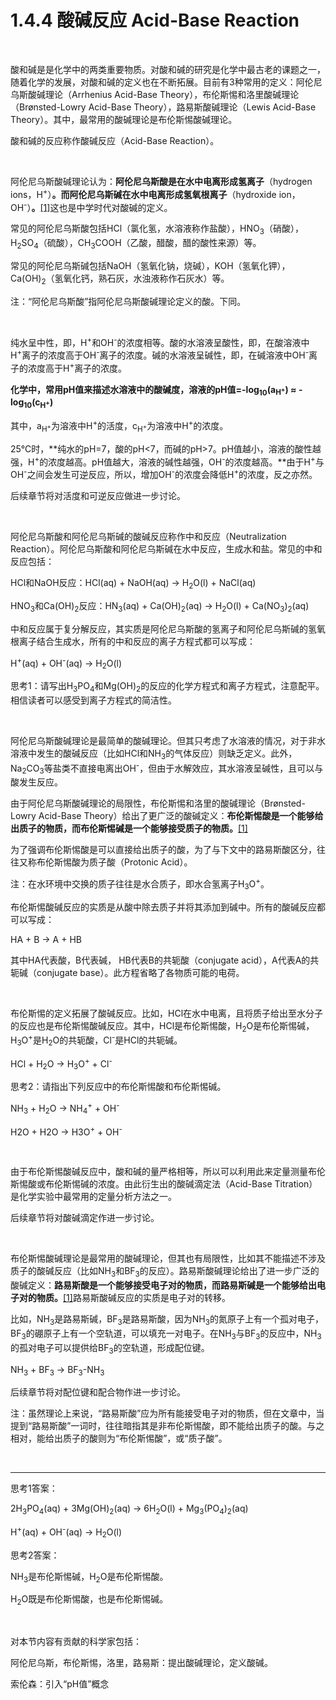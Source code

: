 # 1.4.4 酸碱反应 Acid-Base Reaction

<br>

酸和碱是是化学中的两类重要物质。对酸和碱的研究是化学中最古老的课题之一，随着化学的发展，对酸和碱的定义也在不断拓展。目前有3种常用的定义：阿伦尼乌斯酸碱理论（Arrhenius Acid-Base Theory），布伦斯惕和洛里酸碱理论（Brønsted-Lowry Acid-Base Theory），路易斯酸碱理论（Lewis Acid-Base Theory）。其中，最常用的酸碱理论是布伦斯惕酸碱理论。

酸和碱的反应称作酸碱反应（Acid-Base Reaction）。

<br>

阿伦尼乌斯酸碱理论认为：**阿伦尼乌斯酸是在水中电离形成氢离子**（hydrogen ions，H<sup>+</sup>）**。而阿伦尼乌斯碱在水中电离形成氢氧根离子**（hydroxide ion，OH<sup>-</sup>）**。**[[1]](https://en.wikipedia.org/wiki/Acid%E2%80%93base_reaction)这也是中学时代对酸碱的定义。

常见的阿伦尼乌斯酸包括HCl（氯化氢，水溶液称作盐酸），HNO<sub>3</sub>（硝酸），H<sub>2</sub>SO<sub>4</sub>（硫酸），CH<sub>3</sub>COOH（乙酸，醋酸，醋的酸性来源）等。

常见的阿伦尼乌斯碱包括NaOH（氢氧化钠，烧碱），KOH（氢氧化钾），Ca(OH)<sub>2</sub>（氢氧化钙，熟石灰，水浊液称作石灰水）等。

注：“阿伦尼乌斯酸”指阿伦尼乌斯酸碱理论定义的酸。下同。

<br>

纯水呈中性，即，H<sup>+</sup>和OH<sup>-</sup>的浓度相等。酸的水溶液呈酸性，即，在酸溶液中H<sup>+</sup>离子的浓度高于OH<sup>-</sup>离子的浓度。碱的水溶液呈碱性，即，在碱溶液中OH<sup>-</sup>离子的浓度高于H<sup>+</sup>离子的浓度。

**化学中，常用pH值来描述水溶液中的酸碱度，溶液的pH值=-log<sub>10</sub>(a<sub>H<sup>+</sup></sub>) ≈ -log<sub>10</sub>(c<sub>H<sup>+</sup></sub>)**

其中，a<sub>H<sup>+</sup></sub>为溶液中H<sup>+</sup>的活度，c<sub>H<sup>+</sup></sub>为溶液中H<sup>+</sup>的浓度。

25°C时，**纯水的pH=7，酸的pH<7，而碱的pH>7。pH值越小，溶液的酸性越强，H<sup>+</sup>的浓度越高。pH值越大，溶液的碱性越强，OH<sup>-</sup>的浓度越高。**由于H<sup>+</sup>与OH<sup>-</sup>之间会发生可逆反应，所以，增加OH<sup>-</sup>的浓度会降低H<sup>+</sup>的浓度，反之亦然。

后续章节将对活度和可逆反应做进一步讨论。

<br>

阿伦尼乌斯酸和阿伦尼乌斯碱的酸碱反应称作中和反应（Neutralization Reaction）。阿伦尼乌斯酸和阿伦尼乌斯碱在水中反应，生成水和盐。常见的中和反应包括：

HCl和NaOH反应：HCl(aq) + NaOH(aq) → H<sub>2</sub>O(l) + NaCl(aq)

HNO<sub>3</sub>和Ca(OH)<sub>2</sub>反应：HN<sub>3</sub>(aq) + Ca(OH)<sub>2</sub>(aq) → H<sub>2</sub>O(l) + Ca(NO<sub>3</sub>)<sub>2</sub>(aq)

中和反应属于复分解反应，其实质是阿伦尼乌斯酸的氢离子和阿伦尼乌斯碱的氢氧根离子结合生成水，所有的中和反应的离子方程式都可以写成：

H<sup>+</sup>(aq) + OH<sup>-</sup>(aq) → H<sub>2</sub>O(l)

思考1：请写出H<sub>3</sub>PO<sub>4</sub>和Mg(OH)<sub>2</sub>的反应的化学方程式和离子方程式，注意配平。相信读者可以感受到离子方程式的简洁性。

<br>

阿伦尼乌斯酸碱理论是最简单的酸碱理论。但其只考虑了水溶液的情况，对于非水溶液中发生的酸碱反应（比如HCl和NH<sub>3</sub>的气体反应）则缺乏定义。此外，Na<sub>2</sub>CO<sub>3</sub>等盐类不直接电离出OH<sup>-</sup>，但由于水解效应，其水溶液呈碱性，且可以与酸发生反应。

由于阿伦尼乌斯酸碱理论的局限性，布伦斯惕和洛里的酸碱理论（Brønsted-Lowry Acid-Base Theory）给出了更广泛的酸碱定义：**布伦斯惕酸是一个能够给出质子的物质，而布伦斯惕碱是一个能够接受质子的物质。**[[1]](https://en.wikipedia.org/wiki/Acid%E2%80%93base_reaction)

为了强调布伦斯惕酸是可以直接给出质子的酸，为了与下文中的路易斯酸区分，往往又称布伦斯惕酸为质子酸（Protonic Acid）。

注：在水环境中交换的质子往往是水合质子，即水合氢离子H<sub>3</sub>O<sup>+</sup>。

布伦斯惕酸碱反应的实质是从酸中除去质子并将其添加到碱中。所有的酸碱反应都可以写成：

HA + B → A + HB

其中HA代表酸，B代表碱， HB代表B的共轭酸（conjugate acid），A代表A的共轭碱（conjugate base）。此方程省略了各物质可能的电荷。

<br>

布伦斯惕的定义拓展了酸碱反应。比如，HCl在水中电离，且将质子给出至水分子的反应也是布伦斯惕酸碱反应。其中，HCl是布伦斯惕酸，H<sub>2</sub>O是布伦斯惕碱，H<sub>3</sub>O<sup>+</sup>是H<sub>2</sub>O的共轭酸，Cl<sup>-</sup>是HCl的共轭碱。

HCl + H<sub>2</sub>O → H<sub>3</sub>O<sup>+</sup> + Cl<sup>-</sup>

思考2：请指出下列反应中的布伦斯惕酸和布伦斯惕碱。

NH<sub>3</sub> + H<sub>2</sub>O → NH<sub>4</sub><sup>+</sup> + OH<sup>-</sup>

H2O + H2O → H3O<sup>+</sup> + OH<sup>-</sup>

<br>

由于布伦斯惕酸碱反应中，酸和碱的量严格相等，所以可以利用此来定量测量布伦斯惕酸或布伦斯惕碱的浓度。由此衍生出的酸碱滴定法（Acid-Base Titration）是化学实验中最常用的定量分析方法之一。

后续章节将对酸碱滴定作进一步讨论。

<br>

布伦斯惕酸碱理论是最常用的酸碱理论，但其也有局限性，比如其不能描述不涉及质子的酸碱反应（比如NH<sub>3</sub>和BF<sub>3</sub>的反应）。路易斯酸碱理论给出了进一步广泛的酸碱定义：**路易斯酸是一个能够接受电子对的物质，而路易斯碱是一个能够给出电子对的物质。**[[1]](https://en.wikipedia.org/wiki/Acid%E2%80%93base_reaction)路易斯酸碱反应的实质是电子对的转移。

比如，NH<sub>3</sub>是路易斯碱，BF<sub>3</sub>是路易斯酸，因为NH<sub>3</sub>的氮原子上有一个孤对电子，BF<sub>3</sub>的硼原子上有一个空轨道，可以填充一对电子。在NH<sub>3</sub>与BF<sub>3</sub>的反应中，NH<sub>3</sub>的孤对电子可以提供给BF<sub>3</sub>的空轨道，形成配位键。

NH<sub>3</sub> + BF<sub>3</sub> → BF<sub>3</sub>-NH<sub>3</sub>

后续章节将对配位键和配合物作进一步讨论。

注：虽然理论上来说，“路易斯酸”应为所有能接受电子对的物质，但在文章中，当提到“路易斯酸”一词时，往往暗指其是非布伦斯惕酸，即不能给出质子的酸。与之相对，能给出质子的酸则为“布伦斯惕酸”，或“质子酸”。

<br>

---

思考1答案：

2H<sub>3</sub>PO<sub>4</sub>(aq) + 3Mg(OH)<sub>2</sub>(aq) → 6H<sub>2</sub>O(l) + Mg<sub>3</sub>(PO<sub>4</sub>)<sub>2</sub>(aq)

H<sup>+</sup>(aq) + OH<sup>-</sup>(aq) → H<sub>2</sub>O(l)

思考2答案：

NH<sub>3</sub>是布伦斯惕碱，H<sub>2</sub>O是布伦斯惕酸。

H<sub>2</sub>O既是布伦斯惕酸，也是布伦斯惕碱。

<br>

对本节内容有贡献的科学家包括：

阿伦尼乌斯，布伦斯惕，洛里，路易斯：提出酸碱理论，定义酸碱。

索伦森：引入“pH值”概念
